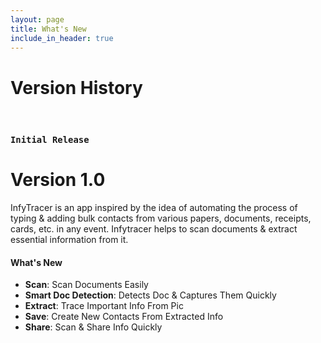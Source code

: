 ```yaml
---
layout: page
title: What's New
include_in_header: true
---
```


# Version History

<br>

### `Initial Release`
# **Version 1.0**
InfyTracer is an app inspired by the idea of automating the process of typing & adding bulk contacts from various papers, documents, receipts, cards, etc. in any event. Infytracer helps to scan documents & extract essential information from it.

#### What's New
- **Scan**: Scan Documents Easily
- **Smart Doc Detection**: Detects Doc & Captures Them Quickly
- **Extract**: Trace Important Info From Pic
- **Save**: Create New Contacts From Extracted Info
- **Share**: Scan & Share Info Quickly

<br>
